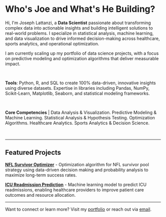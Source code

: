 # Who's Joe and What's He Building?

Hi, I'm Joseph Lattanzi, a <strong>Data Scientist</strong> passionate about transforming complex data into actionable insights and building intelligent solutions to real-world problems. I specialize in statistical analysis, machine learning, and data visualization to drive informed decision-making across healthcare, sports analytics, and operational optimization.

I am currently scaling up my portfolio of data science projects, with a focus on predictive modeling and optimization algorithms that deliver measurable impact.

<br>

<strong>Tools</strong>: Python, R, and SQL to create 100% data-driven, innovative insights using diverse datasets. Expertise in libraries including Pandas, NumPy, Scikit-Learn, Matplotlib, Seaborn, and statistical modeling frameworks.

<br>

<strong>Core Competencies</strong> | Data Analysis & Visualization. Predictive Modeling & Machine Learning. Statistical Analysis & Hypothesis Testing. Optimization Algorithms. Healthcare Analytics. Sports Analytics & Decision Science.

<br>

---

## Featured Projects

<strong>[NFL Survivor Optimizer](https://github.com/jlattanzi4/nfl-survivor-optimizer)</strong> - Optimization algorithm for NFL survivor pool strategy using data-driven decision making and probability analysis to maximize long-term success rates.

<strong>[ICU Readmission Prediction](https://github.com/jlattanzi4/icu-readmission-prediction)</strong> - Machine learning model to predict ICU readmissions, enabling healthcare providers to improve patient care outcomes and resource allocation.

---

Want to connect or learn more? Visit my [portfolio](https://jlattanzi4.github.io) or reach out via [email](mailto:youremail@example.com).
